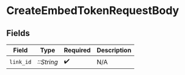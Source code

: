 # CreateEmbedTokenRequestBody


## Fields

| Field              | Type               | Required           | Description        |
| ------------------ | ------------------ | ------------------ | ------------------ |
| `link_id`          | *::String*         | :heavy_check_mark: | N/A                |